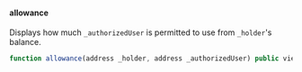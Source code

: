 #### allowance

Displays how much `_authorizedUser` is permitted to use from `_holder`'s balance.

``` js
function allowance(address _holder, address _authorizedUser) public view returns (uint256 fundsAvailable)
```

